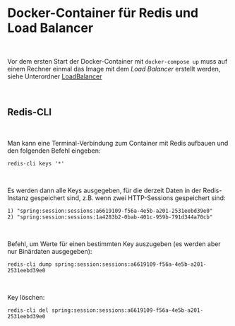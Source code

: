 # Docker-Container für Redis und Load Balancer #

<br>

Vor dem ersten Start der Docker-Container mit `docker-compose up` muss auf einem Rechner
einmal das Image mit dem *Load Balancer* erstellt werden, siehe Unterordner
[LoadBalancer](LoadBalancer/)

<br>

## Redis-CLI ##

<br>

Man kann eine Terminal-Verbindung zum Container mit Redis aufbauen und den folgenden Befehl
eingeben:

```
redis-cli keys '*'
```

<br>

Es werden dann alle Keys ausgegeben, für die derzeit Daten in der Redis-Instanz gespeichert sind, z.B. wenn zwei HTTP-Sessions gespeichert sind:
```
1) "spring:session:sessions:a6619109-f56a-4e5b-a201-2531eebd39e0"
2) "spring:session:sessions:1a4283b2-0bab-401c-959b-791d344a70cb"
```

<br>

Befehl, um Werte für einen bestimmten Key auszugeben (es werden aber nur Binärdaten ausgegeben):

```
redis-cli dump spring:session:sessions:a6619109-f56a-4e5b-a201-2531eebd39e0
```

<br>

Key löschen:

```
redis-cli del spring:session:sessions:a6619109-f56a-4e5b-a201-2531eebd39e0
```

<br>